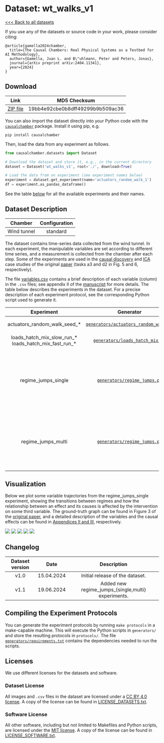 # Dataset: wt\_walks\_v1

[<<< Back to all datasets](http://causalchamber.org)

If you use any of the datasets or source code in your work, please consider citing:

```
@article{gamella2024chamber,
  title={The Causal Chambers: Real Physical Systems as a Testbed for AI Methodology},
  author={Gamella, Juan L. and B\"uhlmann, Peter and Peters, Jonas},
  journal={arXiv preprint arXiv:2404.11341},
  year={2024}
}
```

## Download

| Link                                                                                          | MD5 Checksum                     |
|:---------------------------------------------------------------------------------------------:|:--------------------------------:|
| [ZIP file](https://causalchamber.s3.eu-central-1.amazonaws.com/downloadables/wt_walks_v1.zip) | 19bb4e92cbe0b8dff49299b9b509ac36 |

You can also import the dataset directly into your Python code with the [`causalchamber`](https://pypi.org/project/causalchamber/) package. Install it using pip, e.g.

```
pip install causalchamber
```

Then, load the data from any experiment as follows.

```python
from causalchamber.datasets import Dataset

# Download the dataset and store it, e.g., in the current directory
dataset = Dataset('wt_walks_v1', root='./', download=True)

# Load the data from an experiment (see experiment names below)
experiment = dataset.get_experiment(name='actuators_random_walk_1')
df = experiment.as_pandas_dataframe()
```

See the table [below](#dataset-description) for all the available experiments and their names.

## Dataset Description

| Chamber     | Configuration |
|:-----------:|:-------------:|
| Wind tunnel | standard      |

The dataset contains time-series data collected from the wind tunnel. In each experiment, the manipulable variables are set according to different time series, and a measurement is collected from the chamber after each step. Some of the experiments are used in the [causal discovery](https://github.com/juangamella/causal-chamber-paper/blob/main/case_studies/causal_discovery_time.ipynb) and [ICA](https://github.com/juangamella/causal-chamber-paper/blob/main/case_studies/ica.ipynb) case studies of the original [paper](https://arxiv.org/pdf/2404.11341.pdf) (tasks a3 and d2 in Fig. 5 and 6, respectively).

The file [variables.csv](variables.csv) contains a brief description of each variable (column) in the `.csv` files; see appendix II of the [manuscript](https://arxiv.org/pdf/2404.11341.pdf) for more details. The table below describes the experiments in the dataset. For a precise description of each experiment protocol, see the corresponding Python script used to generate it.

| Experiment | Generator | Description |
|:----------------------:|:---------:|:------------|
|   actuators\_random\_walk\_seed_*  |    [`generators/actuators_random_walk.py`](generators/actuators_random_walk.py) | Actuators variables ($L_\text{in}, L_\text{out}, H, A_1, A_2$) follow independent random walks while sensor parameters are fixed. We collect $N=10^4$ measurements and repeat for 10 random seeds. |
|   loads\_hatch\_mix\_slow\_run\_* <br>loads\_hatch\_mix\_fast\_run\_*  |    [`generators/loads_hatch_mix.py`](generators/loads_hatch_mix.py) | $L_\text{in}, L_\text{out}, H$ follow a sinusoid and square waves, respectively. `_slow` and `_fast` indicate the frequency of the wave. We collect $N=10^4$ measurements. We repeat the experiment a total of 5 runs. |
| regime\_jumps\_single | [`generators/regime_jumps.py`](generators/regime_jumps.py) | We collect 320K observations where the actuators $L_\text{in}, L_\text{out}, A_1,$ and $A_2$ follow independent random walks. Every 10K observations we enter a new regime where we perform a single-target intervention on other variables of the chamber, for a total of 32 regimes. In each regime, we perform either no intervention (with probability 0.3) or a single-target intervention (prob. 0.7) on a variable chosen at random from $\\{H,T_\text{in},T_\text{out},O_\text{up},O_\text{dw},O_\text{amb},O_\text{int},R_\text{in},R_\text{out},R_1,R_2\\}$. At the end of the regime the target is returned to its _base_ value, i.e., its value in the first regime (first 10K observations), which contains no interventions and serves as reference. The regimes are identified by increasing numbers in the `flag` column. The actual targets for each regime can be found in the file [regimes_targets.py](wt_walks_v1/regime_targets.py). Below, we plot some examples of variable trajectories as they are affected by regime transitions. |
| regime\_jumps\_multi | [`generators/regime_jumps.py`](generators/regime_jumps.py) |  We collect 320K observations where the actuators $L_\text{in}, L_\text{out}, A_1,$ and $A_2$ follow independent random walks. Every 10K observations we enter a new regime where we perform a multiple-target intervention on other variables of the chamber, for a total of 32 regimes. In each regime, we choose the targets at random from $\\{H,T_\text{in},T_\text{out},O_\text{up},O_\text{dw},O_\text{amb},O_\text{int},R_\text{in},R_\text{out},R_1,R_2\\}$; the number of targets is sampled at random from $0,\ldots,5$, that is, some regimes may not contain any interventions. At the end of the regime the targets are returned to their _base_ values, i.e., their value in the first regime (first 10K observations), which contains no interventions and serves as reference. The regimes are identified by increasing numbers in the `flag` column. The actual targets for each regime can be found in the file [regimes_targets.py](wt_walks_v1/regimes_targets.py). |

## Visualization

Below we plot some variable trajectories from the regime\_jumps\_single experiment, showing the transitions between regimes and how the relationship between an effect and its causes is affected by the intervention on some third variable. The ground-truth graph can be found in Figure 3 of the [original paper](https://arxiv.org/pdf/2404.11341.pdf), and a detailed description of the variables and the causal effects can be found in [Appendices II and III](https://arxiv.org/pdf/2404.11341.pdf), respectively.

![](https://causalchamber.s3.eu-central-1.amazonaws.com/downloadables/plot_regime_jumps_single_1.png)
![](https://causalchamber.s3.eu-central-1.amazonaws.com/downloadables/plot_regime_jumps_single_5.png)
![](https://causalchamber.s3.eu-central-1.amazonaws.com/downloadables/plot_regime_jumps_single_27.png)
![](https://causalchamber.s3.eu-central-1.amazonaws.com/downloadables/plot_regime_jumps_single_31.png)
![](https://causalchamber.s3.eu-central-1.amazonaws.com/downloadables/plot_regime_jumps_single_3.png) 

## Changelog

| Dataset version | Date       | Description                     |
|:---------------:|:----------:|:-------------------------------:|
| v1.0            | 15.04.2024 | Initial release of the dataset. |
| v1.1            | 19.06.2024 | Added new regime\_jumps\_{single,multi} experiments. |

## Compiling the Experiment Protocols

You can generate the experiment protocols by running `make protocols` in a make-capable machine. This will execute the Python scripts in `generators/` and store the resulting protocols in `protocols/`. The file [`generators/requirements.txt`](generators/requirements.txt) contains the dependencies needed to run the scripts.

## Licenses

We use different licenses for the datasets and software.

### Dataset License

All images and `.csv` files in the dataset are licensed under a [CC BY 4.0 license](https://creativecommons.org/licenses/by/4.0/). A copy of the license can be found in [LICENSE_DATASETS.txt](LICENSE_DATASETS.txt).

### Software License

All other software, including but not limited to Makefiles and Python scripts, are licensed under the [MIT license](https://opensource.org/license/mit/). A copy of the license can be found in [LICENSE_SOFTWARE.txt](LICENSE_SOFTWARE.txt).

